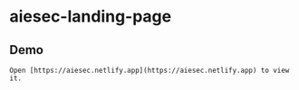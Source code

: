 # aiesec-landing-page


## Demo
```
Open [https://aiesec.netlify.app](https://aiesec.netlify.app) to view it.
